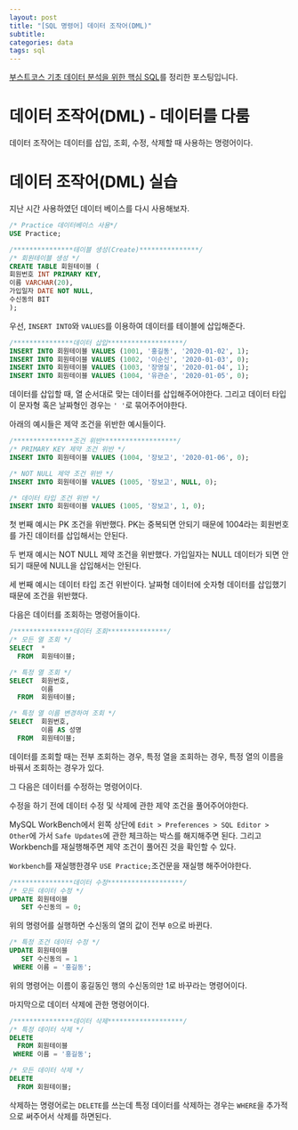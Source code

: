 ```yaml
---
layout: post
title: "[SQL 명령어] 데이터 조작어(DML)"
subtitle:
categories: data
tags: sql
---
```


[부스트코스 기초 데이터 분석을 위한 핵심 SQL](https://www.boostcourse.org/ds102/joinLectures/114920)를 정리한 포스팅입니다.

# 데이터 조작어(DML) - 데이터를 다룸

데이터 조작어는 데이터를 삽입, 조회, 수정, 삭제할 때 사용하는 명령어이다.

# 데이터 조작어(DML) 실습

지난 시간 사용하였던 데이터 베이스를 다시 사용해보자.

```sql
/* Practice 데이터베이스 사용*/
USE Practice;

/***************테이블 생성(Create)***************/
/* 회원테이블 생성 */
CREATE TABLE 회원테이블 (
회원번호 INT PRIMARY KEY,
이름 VARCHAR(20),
가입일자 DATE NOT NULL,
수신동의 BIT
);
```

우선, `INSERT INTO`와 `VALUES`를 이용하여 데이터를 테이블에 삽입해준다.

```sql
/***************데이터 삽입*******************/
INSERT INTO 회원테이블 VALUES (1001, '홍길동', '2020-01-02', 1);
INSERT INTO 회원테이블 VALUES (1002, '이순신', '2020-01-03', 0);
INSERT INTO 회원테이블 VALUES (1003, '장영실', '2020-01-04', 1);
INSERT INTO 회원테이블 VALUES (1004, '유관순', '2020-01-05', 0);
```

데이터를 삽입할 때, 열 순서대로 맞는 데이터를 삽입해주어야한다. 그리고 데이터 타입이 문자형 혹은 날짜형인 경우는 `' '`로 묶어주어야한다.

아래의 예시들은 제약 조건을 위반한 예시들이다.

```sql
/***************조건 위반*******************/
/* PRIMARY KEY 제약 조건 위반 */
INSERT INTO 회원테이블 VALUES (1004, '장보고', '2020-01-06', 0);

/* NOT NULL 제약 조건 위반 */
INSERT INTO 회원테이블 VALUES (1005, '장보고', NULL, 0);

/* 데이터 타입 조건 위반 */
INSERT INTO 회원테이블 VALUES (1005, '장보고', 1, 0);
```

첫 번째 예시는 PK 조건을 위반했다. PK는 중복되면 안되기 때문에 1004라는 회원번호를 가진 데이터를 삽입해서는 안된다.

두 번재 예시는 NOT NULL 제약 조건을 위반했다. 가입일자는 NULL 데이터가 되면 안되기 때문에 NULL을 삽입해서는 안된다.

세 번째 예시는 데이터 타입 조건 위반이다. 날짜형 데이터에 숫자형 데이터를 삽입했기 때문에 조건을 위반했다.

다음은 데이터를 조회하는 명령어들이다.

```sql
/***************데이터 조회***************/
/* 모든 열 조회 */
SELECT  *
  FROM  회원테이블;

/* 특정 열 조회 */
SELECT  회원번호,
		이름
  FROM  회원테이블;

/* 특정 열 이름 변경하여 조회 */
SELECT  회원번호,
		이름 AS 성명
  FROM  회원테이블;
```

데이터를 조회할 때는 전부 조회하는 경우, 특정 열을 조회하는 경우, 특정 열의 이름을 바꿔서 조회하는 경우가 있다.

그 다음은 데이터를 수정하는 명령어이다.

수정을 하기 전에 데이터 수정 및 삭제에 관한 제약 조건을 풀어주어야한다.

MySQL WorkBench에서 왼쪽 상단에 `Edit > Preferences > SQL Editor > Other`에 가서 `Safe Updates`에 관한 체크하는 박스를 해지해주면 된다. 그리고 Workbench를 재실행해주면 제약 조건이 풀어진 것을 확인할 수 있다.

`Workbench`를 재실행한경우 `USE Practice;`조건문을 재실행 해주어야한다.

```sql
/***************데이터 수정*******************/
/* 모든 데이터 수정 */
UPDATE 회원테이블
   SET 수신동의 = 0;
```

위의 명령어를 실행하면 수신동의 열의 값이 전부 `0`으로 바뀐다.

```sql
/* 특정 조건 데이터 수정 */
UPDATE 회원테이블
   SET 수신동의 = 1
 WHERE 이름 = '홍길동';
```

위의 명령어는 이름이 홍길동인 행의 수신동의만 1로 바꾸라는 명령어이다.

마지막으로 데이터 삭제에 관한 명령어이다.

```sql
/***************데이터 삭제*******************/
/* 특정 데이터 삭제 */
DELETE
  FROM 회원테이블
 WHERE 이름 = '홍길동';

/* 모든 데이터 삭제 */
DELETE
  FROM 회원테이블;

```

삭제하는 명령어로는 `DELETE`를 쓰는데 특정 데이터를 삭제하는 경우는 `WHERE`을 추가적으로 써주어서 삭제를 하면된다.
